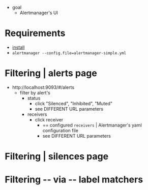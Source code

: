 * goal
  * Alertmanager's UI

# Requirements
* [install](/prometheus-alertmanager/README.md#install)
* `alertmanager --config.file=alertmanager-simple.yml`

# Filtering | alerts page
* http://localhost:9093/#/alerts
  * filter by alert's 
    * status
      * click "Silenced", "Inhibited", "Muted"
      * see DIFFERENT URL parameters
    * receivers
      * click receiver 
        * == configured `receivers` | Alertmanager's yaml configuration file
        * see DIFFERENT URL parameters

# Filtering | silences page

# Filtering -- via -- label matchers


